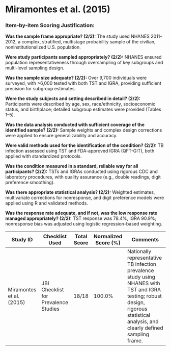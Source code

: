 # Miramontes et al. (2015)

### Item-by-item Scoring Justification:

**Was the sample frame appropriate? (2/2):** The study used NHANES 2011–2012, a complex, stratified, multistage probability sample of the civilian, noninstitutionalized U.S. population.

**Were study participants sampled appropriately? (2/2):** NHANES ensured population representativeness through oversampling of key subgroups and multi-level sampling design.

**Was the sample size adequate? (2/2):** Over 9,700 individuals were surveyed, with >6,000 tested with both TST and IGRA, providing sufficient precision for subgroup estimates.

**Were the study subjects and setting described in detail? (2/2):** Participants were described by age, sex, race/ethnicity, socioeconomic status, and birthplace; detailed subgroup estimates were provided (Tables 1–5).

**Was the data analysis conducted with sufficient coverage of the identified sample? (2/2):** Sample weights and complex design corrections were applied to ensure generalizability and accuracy.

**Were valid methods used for the identification of the condition? (2/2):** TB infection assessed using TST and FDA-approved IGRA (QFT-GIT), both applied with standardized protocols.

**Was the condition measured in a standard, reliable way for all participants? (2/2):** TSTs and IGRAs conducted using rigorous CDC and laboratory procedures, with quality assurance (e.g., double readings, digit preference smoothing).

**Was there appropriate statistical analysis? (2/2):** Weighted estimates, multivariate corrections for nonresponse, and digit preference models were applied using R and validated methods.

**Was the response rate adequate, and if not, was the low response rate managed appropriately? (2/2):** TST response was 78.4%, IGRA 90.9%; nonresponse bias was adjusted using logistic regression-based weighting.

| Study ID | Checklist Used | Total Score | Normalized Score (%) | Comments |
| --- | --- | --- | --- | --- |
| Miramontes et al. (2015) | JBI Checklist for Prevalence Studies | 18/18 | 100.0% | Nationally representative TB infection prevalence study using NHANES with TST and IGRA testing; robust design, rigorous statistical analysis, and clearly defined sampling frame. |
